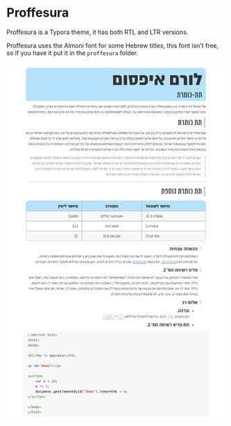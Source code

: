 # Proffesura

Proffesura is a Typora theme, it has both RTL and LTR versions.

Proffesura uses the Almoni font for some Hebrew titles, this font isn’t free, so if you have it put it in the `proffesura`  folder.

![](.\Example.png)